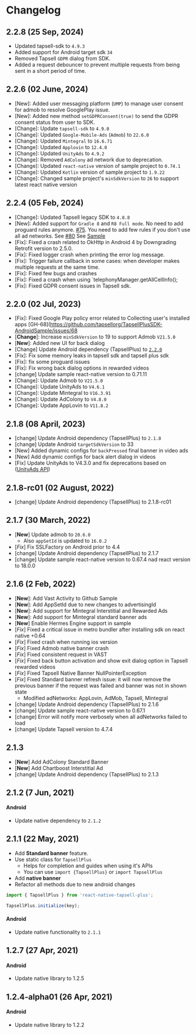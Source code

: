 # Changelog

## 2.2.8 (25 Sep, 2024)

- Updated tapsell-sdk to `4.9.3`
- Added support for Android target sdk `34`
- Removed Tapsell `GDPR` dialog from SDK.
- Added a request debouncer to prevent multiple requests from being sent in a short period of
  time.

## 2.2.6 (02 June, 2024)

- [New]: Added user messaging platform (`UMP`) to manage user consent for admob to resolve GooglePlay issue.
- [New]: Added new method `setGDPRConsent(true)` to send the GDPR consent status from user to SDK.
- [Change]: Update `tapsell-sdk` to `4.9.0`
- [Change]: Updated `Google-Mobile-Ads` (`Admob`) to `22.6.0`
- [Change]: Updated `Mintegral` to `16.6.71`
- [Change]: Updated `Applovin` to `12.4.0`
- [Change]: Updated `UnityAds` to `4.9.2`
- [Change]: Removed `AdColony` ad network due to deprecation.
- [Change]: Updated `react-native` version of sample project to `0.74.1`
- [Change]: Updated `Kotlin` version of sample project to `1.9.22`
- [Change]: Changed sample project's `minSdkVersion` to `26` to support latest react native version

## 2.2.4 (05 Feb, 2024)

- [Change]: Updated Tapsell legacy SDK to `4.8.8`
- [New]: Added support for `Gradle 8` and `R8 Full mode`. No need to add proguard rules
  anymore. [#75](https://github.com/tapsellorg/TapsellPlusSDK-AndroidSample/issues/75). You need to add few rules if you
  don't use all ad networks.
  See [#80](https://github.com/tapsellorg/TapsellPlusSDK-AndroidSample/issues/80)
  See [Sample](https://github.com/tapsellorg/TapsellPlusSDK-AndroidSample/blob/master/app/src/main/java/ir/tapsell/plussample/android/ExoPlayerVastActivity.java)
- [Fix]: Fixed a crash related to OkHttp in Android 4 by Downgrading Retrofit version to 2.5.0.
- [Fix]: Fixed logger crash when printing the error log message.
- [Fix]: Trigger failure callback in some cases: when developer makes multiple requests at the same time.
- [Fix]: Fixed few bugs and crashes
- [Fix]: Fixed a crash when using `telephonyManager.getAllCellInfo();
- [Fix]: Fixed GDPR consent issues in Tapsell sdk.

## 2.2.0 (02 Jul, 2023)
 
- [Fix]: Fixed Google Play policy error related to Collecting user's installed
  apps [GH-68](https://github.com/tapsellorg/TapsellPlusSDK-AndroidSample/issues/68
- [**Change**]: Increase `minSdkVersion` to 19 to support Admob `V21.5.0`
- [**New**]: Added new UI for back dialog
- [Change] Update Android dependency (TapsellPlus)
  to [`2.2.0`](https://docs.tapsell.ir/plus-sdk/android/main/#20220621-220)
- [Fix]: Fix some memory leaks in tapsell sdk and tapsell plus sdk
- [Fix]: fix some proguard issues
- [Fix]: Fix wrong back dialog options in rewarded videos
- [change] Update sample react-native version to 0.71.11
- [Change]: Update Admob to `V21.5.0`
- [Change]: Update UnityAds to `V4.6.1`
- [Change]: Update Mintegral to `V16.3.91`
- [Change]: Update AdColony to `V4.8.0`
- [Change]: Update AppLovin to `V11.8.2`

## 2.1.8 (08 April, 2023)
- [change] Update Android dependency (TapsellPlus) to `2.1.8`
- [change] Update Android `targetSdkVersion` to 33
- [New] Added dynamic configs for `backPressed` final banner in video ads
- [New] Add dynamic configs for back alert dialog in videos
- [Fix] Update UnityAds to V4.3.0 and fix deprecations based on ([UnityAds API](https://docs.unity.com/ads/UnityAPI.html))

## 2.1.8-rc01 (02 August, 2022)
- [change] Update Android dependency (TapsellPlus) to 2.1.8-rc01

## 2.1.7 (30 March, 2022)
- [**New**] Update admob to `20.6.0`
  - Also `appSetId` is updated to `16.0.2`
- [*Fix*] Fix SSLFactory on Android prior to 4.4
- [change] Update Android dependency (TapsellPlus) to 2.1.7
- [change] Update sample react-native version to 0.67.4 nad react version to 18.0.0

## 2.1.6 (2 Feb, 2022)
- [**New**]: Add Vast Activity to Github Sample
- [**New**]: Add AppSetId due to new changes to advertisingId
- [**New**]: Add support for Mintegral Interstitial and Rewarded Ads
- [**New**]: Add support for Mintegral standard banner ads
- [**New**] Enable Hermes Engine support in sample
- [*Fix*] Fixed a critical issue in metro bundler after installing sdk on react native +0.64
- [*Fix*] Fixed crash when running ios version
- [*Fix*] Fixed Admob native banner crash
- [*Fix*] Fixed consistent request in VAST
- [*Fix*] Fixed back button activation and show exit dialog option in Tapsell rewarded videos
- [*Fix*] Fixed Tapsell Native Banner NullPointerException
- [*Fix*] Fixed Standard banner refresh issue: it will now remove the previous banner if the request was failed and banner was not in shown state
  - Modified adNetworks: AppLovin, AdMob, Tapsell, Mintegral
- [change] Update Android dependency (TapsellPlus) to 2.1.6
- [change] Update sample react-native version to 0.67.1
- [change] Error will notify more verbosely when all adNetworks failed to load
- [change] Update Tapsell version to 4.7.4

## 2.1.3
- [**New**] Add AdColony Standard Banner
- [**New**] Add Chartboost Interstitial Ad
- [change] Update Android dependency (TapsellPlus) to 2.1.3

## 2.1.2 (7 Jun, 2021)
#### Android
- Update native dependency to `2.1.2`

## 2.1.1 (22 May, 2021)
- Add **Standard banner** feature.
- Use static class for `TapsellPlus`
  - Helps for completion and guides when using it's APIs
  - You can use `import {TapsellPlus}` or `import TapsellPlus`
- Add **native banner**
- Refactor all methods due to new android changes


```js
import { TapsellPlus } from 'react-native-tapsell-plus';

TapsellPlus.initialize(key);
```

#### Android
- Update native functionality to `2.1.1`

## 1.2.7 (27 Apr, 2021)
#### Android
- Update native library to 1.2.5

## 1.2.4-alpha01 (26 Apr, 2021)
#### Android
- Update native library to 1.2.2
